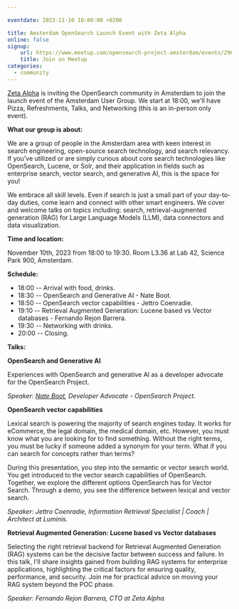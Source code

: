 ```yaml
---

eventdate: 2023-11-10 18:00:00 +0200

title: Amsterdam OpenSearch Launch Event with Zeta Alpha
online: false
signup:
    url: https://www.meetup.com/opensearch-project-amsterdam/events/296766223/
    title: Join on Meetup
categories:
  - community
---
```


[Zeta Alpha](https://www.zeta-alpha.com/) is inviting the OpenSearch community in Amsterdam to join the launch event of the Amsterdam User Group. We start at 18:00, we'll have Pizza, Refreshments, Talks, and Networking (this is an in-person only event).

**What our group is about:**

We are a group of people in the Amsterdam area with keen interest in search engineering, open-source search technology, and search relevancy. If you've utilized or are simply curious about core search technologies like OpenSearch, Lucene, or Solr, and their application in fields such as enterprise search, vector search, and generative AI, this is the space for you!

We embrace all skill levels. Even if search is just a small part of your day-to-day duties, come learn and connect with other smart engineers. We cover and welcome talks on topics including: search, retrieval-augmented generation (RAG) for Large Language Models (LLM), data connectors and data visualization.

**Time and location:**

November 10th, 2023 from 18:00 to 19:30. Room L3.36 at Lab 42, Science Park 900, Amsterdam.

**Schedule:**

* 18:00 -- Arrival with food, drinks.
* 18:30 -- OpenSearch and Generative AI - Nate Boot.
* 18:50 -- OpenSearch vector capabilities - Jettro Coenradie.
* 19:10 -- Retrieval Augmented Generation: Lucene based vs Vector databases - Fernando Rejon Barrera.
* 19:30 -- Networking with drinks.
* 20:00 -- Closing.

**Talks:**

**OpenSearch and Generative AI**

Experiences with OpenSearch and generative AI as a developer advocate for the OpenSearch Project.

*Speaker: [Nate Boot](https://github.com/nateynateynate), Developer Advocate - OpenSearch Project.*

**OpenSearch vector capabilities**

Lexical search is powering the majority of search engines today. It works for eCommerce, the legal domain, the medical domain, etc. However, you must know what you are looking for to find something. Without the right terms, you must be lucky if someone added a synonym for your term. What if you can search for concepts rather than terms?

During this presentation, you step into the semantic or vector search world. You get introduced to the vector search capabilities of OpenSearch. Together, we explore the different options OpenSearch has for Vector Search. Through a demo, you see the difference between lexical and vector search.

*Speaker: Jettro Coenradie, Information Retrieval Specialist | Coach | Architect at Luminis.*

**Retrieval Augmented Generation: Lucene based vs Vector databases**

Selecting the right retrieval backend for Retrieval Augmented Generation (RAG) systems can be the decisive factor between success and failure. In this talk, I'll share insights gained from building RAG systems for enterprise applications, highlighting the critical factors for ensuring quality, performance, and security. Join me for practical advice on moving your RAG system beyond the POC phase.

*Speaker: Fernando Rejon Barrera, CTO at Zeta Alpha.*
